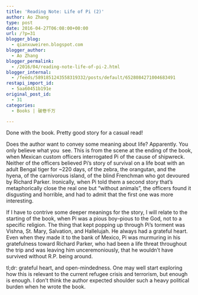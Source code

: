 ```yaml
---
title: 'Reading Note: Life of Pi (2)'
author: Ao Zhang
type: post
date: 2016-04-27T06:08:00+00:00
url: /?p=31
blogger_blog:
  - qianxuweiren.blogspot.com
blogger_author:
  - Ao Zhang
blogger_permalink:
  - /2016/04/reading-note-life-of-pi-2.html
blogger_internal:
  - /feeds/5891851243558319332/posts/default/6528084271004683491
restapi_import_id:
  - 5aa60451b191e
original_post_id:
  - 31
categories:
  - Books | 破卷千万

---
```

Done with the book. Pretty good story for a casual read!

Does the author want to convey some meaning about life? Apparently. You only believe what you  see. This is from the scene at the ending of the book, when Mexican custom officers interrogated Pi of the cause of shipwreck. Neither of the officers believed Pi&#8217;s story of survival on a life boat with an adult Bengal tiger for ~220 days, of the zebra, the orangutan, and the hyena, of the carnivorous island, of the blind Frenchman who got devoured by Richard Parker. Ironically, when Pi told them a second story that&#8217;s metaphorically close the real one but &#8220;without animals&#8221;, the officers found it disgusting and horrible, and had to admit that the first one was more interesting.

If I have to contrive some deeper meanings for the story, I will relate to the starting of the book, when Pi was a pious boy&#8211;pious to the God, not to a specific religion. The thing that kept popping up through Pi&#8217;s torment was Vishna, St. Mary, Salvation, and Hallelujah. He always had a grateful heart. Even when they made it to the bank of Mexico, Pi was murmuring in his gratefulness toward Richard Parker, who had been a life threat throughout the trip and was leaving him unceremoniously, that he wouldn&#8217;t have survived without R.P. being around.

tl;dr: grateful heart, and open-mindedness. One may well start exploring how this is relevant to the current refugee crisis and terrorism, but enough is enough. I don&#8217;t think the author expected shoulder such a heavy political burden when he wrote the book.